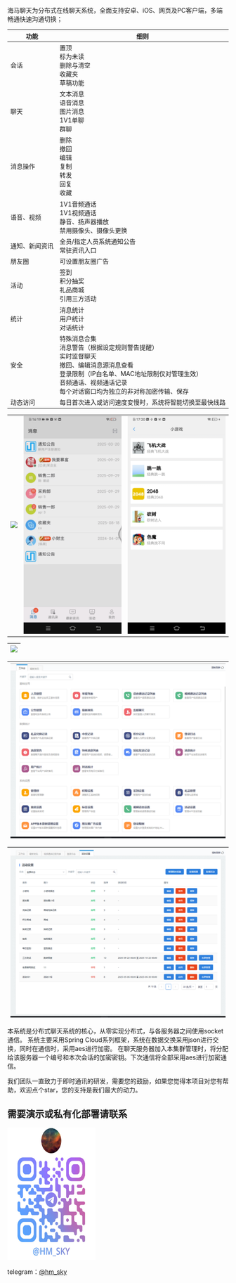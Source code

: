 海马聊天为分布式在线聊天系统，全面支持安卓、iOS、网页及PC客户端，多端畅通快速沟通切换；


| 功能           | 细则                                                                                                                                                                                                                  |
|----------------|-----------------------------------------------------------------------------------------------------------------------------------------------------------------------------------------------------------------------|
| 会话           | 置顶<br>标为未读<br>删除与清空<br>收藏夹<br>草稿功能                                                                                                                                                                  |
| 聊天           | 文本消息<br>语音消息<br>图片消息<br>1V1单聊<br>群聊                                                                                                                                                                   |
| 消息操作       | 删除<br>撤回<br>编辑<br>复制<br>转发<br>回复<br>收藏                                                                                                                                                                  |
| 语音、视频     | 1V1音频通话<br>1V1视频通话<br>静音、扬声器播放<br>禁用摄像头、摄像头更换                                                                                                                                              |
| 通知、新闻资讯 | 全员/指定人员系统通知公告<br>常驻资讯入口                                                                                                                                                                             |
| 朋友圈         | 可设置朋友圈广告                                                                                                                                                                                                      |
| 活动           | 签到<br>积分抽奖<br>礼品商城<br>引用三方活动                                                                                                                                                                          |
| 统计           | 消息统计<br>用户统计<br>对话统计                                                                                                                                                                                      |
| 安全           | 特殊消息合集<br>消息警告（根据设定规则警告提醒）<br>实时监督聊天<br>撤回、编辑消息源消息查看<br>登录限制（IP白名单、MAC地址限制仅对管理生效）<br>音频通话、视频通话记录<br>每个对话窗口均为独立的非对称加密传输、保存 |
| 动态访问       | 每日首次进入或访问速度变慢时，系统将智能切换至最快线路 |

||||
|---|---|---|
|![](./src/main/resources/static/img/2.gif)|![](./src/main/resources/static/img/3.gif)|![](./src/main/resources/static/img/4.jpg)|

|![](./src/main/resources/static/img/a.gif)|
|---------|

|![](./src/main/resources/static/img/b.png)|
|---------|

|![](./src/main/resources/static/img/c.png)|
|---------|


本系统是分布式聊天系统的核心，从零实现分布式，与各服务器之间使用socket通信。 系统主要采用Spring Cloud系列框架，系统在数据交换采用json进行交换，同时在通信时，采用aes进行加密。 在聊天服务器加入本集群管理时，将分配给该服务器一个编号和本次会话的加密密钥。下次通信将全部采用aes进行加密通信。


我们团队一直致力于即时通讯的研发，需要您的鼓励，如果您觉得本项目对您有帮助，欢迎点个star，您的支持是我们最大的动力。


需要演示或私有化部署请联系
------------
<img src="./src/main/resources/static/img/contact_way.jpg" width="200px" height="300px">

telegram：[@hm_sky](https://t.me/hm_sky)



